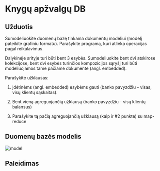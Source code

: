 # Knygų apžvalgų DB

## Užduotis ##

Sumodeliuokite duomenų bazę tinkama dokumentų modeliui (modelį pateikite grafiniu formatu).  Parašykite programą, kuri atlieka operacijas pagal reikalavimus.

Dalykinėje srityje turi būti bent 3 esybės. Sumodeliuokite bent dvi atskirose kolekcijose, bent dvi esybės turinčios kompozicijos sąryšį turi būti modeliuojamos tame pačiame dokumente (angl. embedded).


Parašykite užklausas:

1) Įdėtinėms (angl. embedded) esybėms gauti (banko pavyzdžiu - visas, visų klientų sąskaitas).

2) Bent vieną agreguojančią užklausą (banko pavyzdžiu - visų klientų balansus)

3) Parašykite tą pačią agreguojančią užklausą (kaip ir #2 punkte) su map-reduce


## Duomenų bazės modelis ##

![model](https://user-images.githubusercontent.com/72549610/197294582-06795d40-fedf-4cec-8e45-6ff4bab8ee90.png)



## Paleidimas ##


